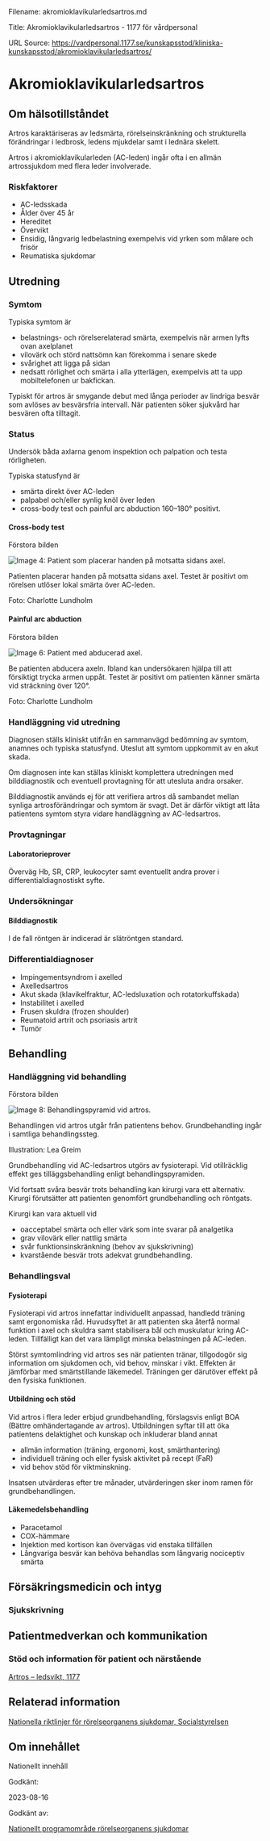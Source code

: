 Filename: akromioklavikularledsartros.md

Title: Akromioklavikularledsartros - 1177 för vårdpersonal

URL Source: https://vardpersonal.1177.se/kunskapsstod/kliniska-kunskapsstod/akromioklavikularledsartros/

Akromioklavikularledsartros
===========================

Om hälsotillståndet
-------------------

Artros karaktäriseras av ledsmärta, rörelseinskränkning och strukturella förändringar i ledbrosk, ledens mjukdelar samt i lednära skelett.

Artros i akromioklavikularleden (AC-leden) ingår ofta i en allmän artrossjukdom med flera leder involverade.

### Riskfaktorer

*   AC-ledsskada
*   Ålder över 45 år 
*   Hereditet
*   Övervikt
*   Ensidig, långvarig ledbelastning exempelvis vid yrken som målare och frisör
*   Reumatiska sjukdomar

Utredning
---------

### Symtom

Typiska symtom är

*   belastnings- och rörelserelaterad smärta, exempelvis när armen lyfts ovan axelplanet
*   vilovärk och störd nattsömn kan förekomma i senare skede
*   svårighet att ligga på sidan 
*   nedsatt rörlighet och smärta i alla ytterlägen, exempelvis att ta upp mobiltelefonen ur bakfickan.

Typiskt för artros är smygande debut med långa perioder av lindriga besvär som avlöses av besvärsfria intervall. När patienten söker sjukvård har besvären ofta tilltagit.

### Status

Undersök båda axlarna genom inspektion och palpation och testa rörligheten.

Typiska statusfynd är

*   smärta direkt över AC-leden
*   palpabel och/eller synlig knöl över leden 
*   cross-body test och painful arc abduction 160–180° positivt.

#### Cross-body test

Förstora bilden

![Image 4:  Patient som placerar handen på motsatta sidans axel.](https://vardpersonal.1177.se/contentassets/00226c9fce3f425db93ad7597c8ef5cf/cross-body-test.jpg?saved=2024-02-05+02:12&preset=low-res)

Patienten placerar handen på motsatta sidans axel. Testet är positivt om rörelsen utlöser lokal smärta över AC-leden.

Foto: Charlotte Lundholm

#### Painful arc abduction

Förstora bilden

![Image 6: Patient med abducerad axel.](https://vardpersonal.1177.se/contentassets/4d1dc3b1429142ba9933b5c13c3e4fb3/painful-arc-abduction.jpg?saved=2024-02-14+12:57&preset=low-res)

Be patienten abducera axeln. Ibland kan undersökaren hjälpa till att försiktigt trycka armen uppåt. Testet är positivt om patienten känner smärta vid sträckning över 120°.

Foto: Charlotte Lundholm

### Handläggning vid utredning

Diagnosen ställs kliniskt utifrån en sammanvägd bedömning av symtom, anamnes och typiska statusfynd. Uteslut att symtom uppkommit av en akut skada.

Om diagnosen inte kan ställas kliniskt komplettera utredningen med bilddiagnostik och eventuell provtagning för att utesluta andra orsaker.

Bilddiagnostik används ej för att verifiera artros då sambandet mellan synliga artrosförändringar och symtom är svagt. Det är därför viktigt att låta patientens symtom styra vidare handläggning av AC-ledsartros.

### Provtagningar

#### Laboratorieprover

Överväg Hb, SR, CRP, leukocyter samt eventuellt andra prover i differentialdiagnostiskt syfte.

### Undersökningar

#### Bilddiagnostik

I de fall röntgen är indicerad är slätröntgen standard.

### Differentialdiagnoser

*   Impingementsyndrom i axelled 
*   Axelledsartros 
*   Akut skada (klavikelfraktur, AC-ledsluxation och rotatorkuffskada) 
*   Instabilitet i axelled
*   Frusen skuldra (frozen shoulder) 
*   Reumatoid artrit och psoriasis artrit
*   Tumör

Behandling
----------

### Handläggning vid behandling

Förstora bilden

![Image 8: Behandlingspyramid vid artros.](https://vardpersonal.1177.se/contentassets/53f96b3ca1ce40d2a7eebc584fb4706c/behandlingspyramid-vid-artros.png?saved=2024-02-14+12:53&preset=low-res)

Behandlingen vid artros utgår från patientens behov. Grundbehandling ingår i samtliga behandlingssteg.

Illustration: Lea Greim

Grundbehandling vid AC-ledsartros utgörs av fysioterapi. Vid otillräcklig effekt ges tilläggsbehandling enligt behandlingspyramiden.

Vid fortsatt svåra besvär trots behandling kan kirurgi vara ett alternativ. Kirurgi förutsätter att patienten genomfört grundbehandling och röntgats.

Kirurgi kan vara aktuell vid

*   oacceptabel smärta och eller värk som inte svarar på analgetika
*   grav vilovärk eller nattlig smärta
*   svår funktionsinskränkning (behov av sjukskrivning)
*   kvarstående besvär trots adekvat grundbehandling.

### Behandlingsval

#### Fysioterapi

Fysioterapi vid artros innefattar individuellt anpassad, handledd träning samt ergonomiska råd. Huvudsyftet är att patienten ska återfå normal funktion i axel och skuldra samt stabilisera bål och muskulatur kring AC-leden. Tillfälligt kan det vara lämpligt minska belastningen på AC-leden.

Störst symtomlindring vid artros ses när patienten tränar, tillgodogör sig information om sjukdomen och, vid behov, minskar i vikt. Effekten är jämförbar med smärtstillande läkemedel. Träningen ger därutöver effekt på den fysiska funktionen.

#### Utbildning och stöd

Vid artros i flera leder erbjud grundbehandling, förslagsvis enligt BOA (Bättre omhändertagande av artros). Utbildningen syftar till att öka patientens delaktighet och kunskap och inkluderar bland annat

*   allmän information (träning, ergonomi, kost, smärthantering)
*   individuell träning och eller fysisk aktivitet på recept (FaR)
*   vid behov stöd för viktminskning. 

Insatsen utvärderas efter tre månader, utvärderingen sker inom ramen för grundbehandlingen.

#### Läkemedelsbehandling

*   Paracetamol
*   COX-hämmare
*   Injektion med kortison kan övervägas vid enstaka tillfällen
*   Långvariga besvär kan behöva behandlas som långvarig nociceptiv smärta

Försäkringsmedicin och intyg
----------------------------

### Sjukskrivning

Patientmedverkan och kommunikation
----------------------------------

### Stöd och information för patient och närstående

[Artros – ledsvikt, 1177](https://www.1177.se/sjukdomar--besvar/skelett-leder-och-muskler/leder/artros---ledsvikt/)

Relaterad information
---------------------

[Nationella riktlinjer för rörelseorganens sjukdomar, Socialstyrelsen](https://www.socialstyrelsen.se/kunskapsstod-och-regler/regler-och-riktlinjer/nationella-riktlinjer/riktlinjer-och-utvarderingar/rorelseorganens-sjukdomar/)

Om innehållet
-------------

Nationellt innehåll

Godkänt:

2023-08-16

Godkänt av:

[Nationellt programområde rörelseorganens sjukdomar](https://kunskapsstyrningvard.se/kunskapsstyrningvard/programomradenochsamverkansgrupper/nationellaprogramomraden/npororelseorganenssjukdomar.56460.html)
